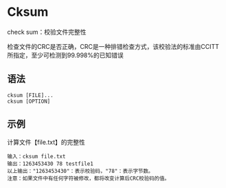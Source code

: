 # Cksum

check sum：校验文件完整性

检查文件的CRC是否正确，CRC是一种排错检查方式，该校验法的标准由CCITT所指定，至少可检测到99.998%的已知错误

## 语法

```
cksum [FILE]...
cksum [OPTION]
```

## 示例

计算文件【file.txt】的完整性

```
输入：cksum file.txt
输出：1263453430 78 testfile1   
以上输出："1263453430"：表示校验码，"78"：表示字节数。
注意：如果文件中有任何字符被修改，都将改变计算后CRC校验码的值。
```

